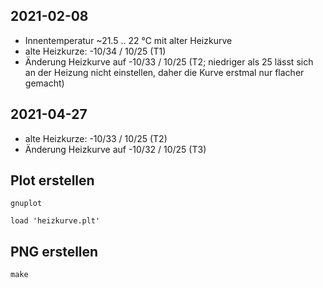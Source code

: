 ## 2021-02-08

- Innentemperatur ~21.5 .. 22 ℃ mit alter Heizkurve
- alte Heizkurze: -10/34 / 10/25 (T1)
- Änderung Heizkurve auf -10/33 / 10/25 (T2; niedriger als 25 lässt sich an der Heizung nicht einstellen, daher die Kurve erstmal nur flacher gemacht)

## 2021-04-27

- alte Heizkurze: -10/33 / 10/25 (T2)
- Änderung Heizkurve auf -10/32 / 10/25 (T3)

## Plot erstellen

```shell
gnuplot

load 'heizkurve.plt'
```

## PNG erstellen

```shell
make
```
